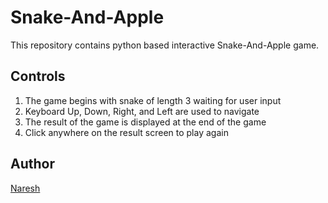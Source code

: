# Snake-And-Apple

This repository contains python based interactive Snake-And-Apple game.
## Controls
1. The game begins with snake of length 3 waiting for user input
2. Keyboard Up, Down, Right, and Left are used to navigate
3. The result of the game is displayed at the end of the game
4. Click anywhere on the result screen to play again


## Author
[Naresh](https://Nareshcs.com)
